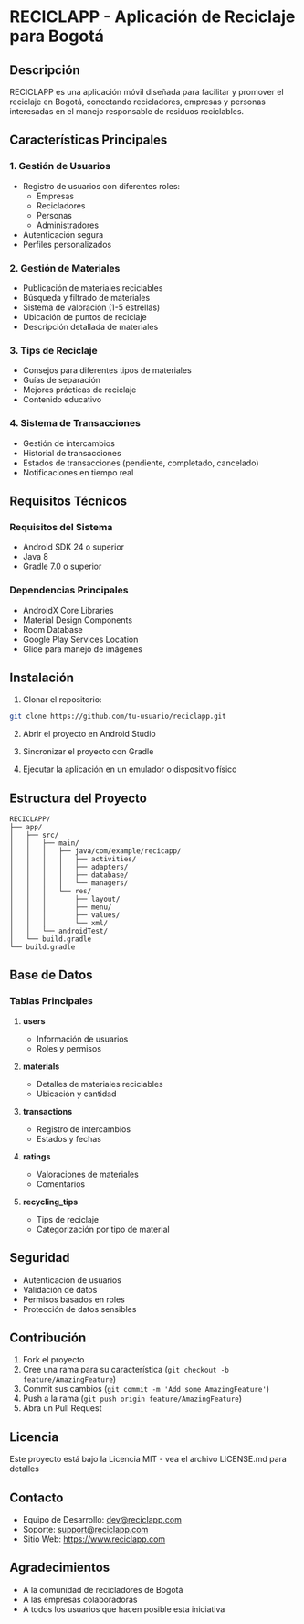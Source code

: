 # RECICLAPP - Aplicación de Reciclaje para Bogotá

## Descripción
RECICLAPP es una aplicación móvil diseñada para facilitar y promover el reciclaje en Bogotá, conectando recicladores, empresas y personas interesadas en el manejo responsable de residuos reciclables.

## Características Principales

### 1. Gestión de Usuarios
- Registro de usuarios con diferentes roles:
  - Empresas
  - Recicladores
  - Personas
  - Administradores
- Autenticación segura
- Perfiles personalizados

### 2. Gestión de Materiales
- Publicación de materiales reciclables
- Búsqueda y filtrado de materiales
- Sistema de valoración (1-5 estrellas)
- Ubicación de puntos de reciclaje
- Descripción detallada de materiales

### 3. Tips de Reciclaje
- Consejos para diferentes tipos de materiales
- Guías de separación
- Mejores prácticas de reciclaje
- Contenido educativo

### 4. Sistema de Transacciones
- Gestión de intercambios
- Historial de transacciones
- Estados de transacciones (pendiente, completado, cancelado)
- Notificaciones en tiempo real

## Requisitos Técnicos

### Requisitos del Sistema
- Android SDK 24 o superior
- Java 8
- Gradle 7.0 o superior

### Dependencias Principales
- AndroidX Core Libraries
- Material Design Components
- Room Database
- Google Play Services Location
- Glide para manejo de imágenes

## Instalación

1. Clonar el repositorio:
```bash
git clone https://github.com/tu-usuario/reciclapp.git
```

2. Abrir el proyecto en Android Studio

3. Sincronizar el proyecto con Gradle

4. Ejecutar la aplicación en un emulador o dispositivo físico

## Estructura del Proyecto

```
RECICLAPP/
├── app/
│   ├── src/
│   │   ├── main/
│   │   │   ├── java/com/example/recicapp/
│   │   │   │   ├── activities/
│   │   │   │   ├── adapters/
│   │   │   │   ├── database/
│   │   │   │   └── managers/
│   │   │   └── res/
│   │   │       ├── layout/
│   │   │       ├── menu/
│   │   │       ├── values/
│   │   │       └── xml/
│   │   └── androidTest/
│   └── build.gradle
└── build.gradle
```

## Base de Datos

### Tablas Principales
1. **users**
   - Información de usuarios
   - Roles y permisos

2. **materials**
   - Detalles de materiales reciclables
   - Ubicación y cantidad

3. **transactions**
   - Registro de intercambios
   - Estados y fechas

4. **ratings**
   - Valoraciones de materiales
   - Comentarios

5. **recycling_tips**
   - Tips de reciclaje
   - Categorización por tipo de material

## Seguridad
- Autenticación de usuarios
- Validación de datos
- Permisos basados en roles
- Protección de datos sensibles

## Contribución
1. Fork el proyecto
2. Cree una rama para su característica (`git checkout -b feature/AmazingFeature`)
3. Commit sus cambios (`git commit -m 'Add some AmazingFeature'`)
4. Push a la rama (`git push origin feature/AmazingFeature`)
5. Abra un Pull Request

## Licencia
Este proyecto está bajo la Licencia MIT - vea el archivo LICENSE.md para detalles

## Contacto
- Equipo de Desarrollo: dev@reciclapp.com
- Soporte: support@reciclapp.com
- Sitio Web: https://www.reciclapp.com

## Agradecimientos
- A la comunidad de recicladores de Bogotá
- A las empresas colaboradoras
- A todos los usuarios que hacen posible esta iniciativa
